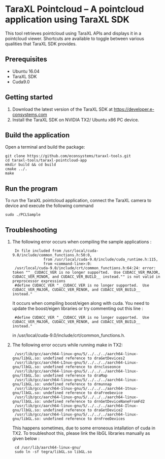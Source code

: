 # TaraXL Pointcloud – A pointcloud application using TaraXL SDK

This tool retrieves pointcloud using TaraXL APIs and displays it in a pointcloud viewer. Shortcuts are available to toggle between various qualities that TaraXL SDK provides.

## Prerequisites

- Ubuntu 16.04
- TaraXL SDK
- Cuda9.0

## Getting started

1. Download the latest version of the TaraXL SDK at https://developer.e-consystems.com
2. Install the TaraXL SDK on NVIDIA TX2/ Ubuntu x86 PC device.

## Build the application

Open a terminal and build the package:

    git clone https://github.com/econsystems/taraxl-tools.git
    cd taraxl-tools/taraxl-pointcloud-app
    mkdir build && cd build
    cmake ../.
    make

## Run the program

To run the TaraXL pointcloud application, connect the TaraXL camera to device and execute the following command

    sudo ./PCLSample

## Troubleshooting
1. The following error occurs when compiling the sample applications :

        In file included from /usr/local/cuda-9.0/include/common_functions.h:50:0,
                     from /usr/local/cuda-9.0/include/cuda_runtime.h:115,
                     from <command-line>:0:
        /usr/local/cuda-9.0/include/crt/common_functions.h:64:24: error: token ""__CUDACC_VER is no longer supported.  Use CUDACC_VER_MAJOR, CUDACC_VER_MINOR, and CUDACC_VER_BUILD__ instead."" is not valid in preprocessor expressions
        #define CUDACC_VER "__CUDACC_VER is no longer supported.  Use CUDACC_VER_MAJOR, CUDACC_VER_MINOR, and CUDACC_VER_BUILD__ instead."
    
    It occurs when compiling boost/eigen along with cuda. You need to update the boost/eigen libraries or try commenting out this line :
        
        #define CUDACC_VER "__CUDACC_VER is no longer supported.  Use CUDACC_VER_MAJOR, CUDACC_VER_MINOR, and CUDACC_VER_BUILD__ instead."
    in /usr/local/cuda-9.0/include/crt/common_functions.h.

2. The following error occurs while running make in TX2:

        /usr/lib/gcc/aarch64-linux-gnu/5/../../../aarch64-linux-gnu/libGL.so: undefined reference to draGetDevices2
        /usr/lib/gcc/aarch64-LInux-gnu/5/../../../aarch64-Linux-gnu/llbGL.so: undefined reference to drncloseonce 
        /usr/lib/gcc/aarch64-linux-gnu/5/../../../aarch64-l1nux-gnu/ltbGL.So: undefined reference to draMap 
        /usr/lib/gcc/aarch64-linux-gnu/5/../../../aarch64-linux-gnu/libGL.so: undefined reference to drmunnap
        /usr/lib/gcc/aarch64-1lnux-gnu/5/../../../aarch64-1tnux-gnu/llbGL.so: undefined reference to draFreebevice
        /usr/lib/gcc/aarch64-linux-gnu/5/../../../aarch64-linux-gnu/llbGL.so: undefined reference to drnGetDeviceNaneFromFd2
        /usr/lib/gcc/aarch64-linux-gnu/5/../../../aarch64-Ilnux-gnu/llbGL.so: undefined reference to draGetDevice2
        /usr/lib/gcc/aarch64-linux-gnu/5/../../../aarch64-linux-gnu/libGL.so: undefined reference to drnFreeDevices
    This happens sometimes, due to some erroneous intallation of cuda in TX2. To troubleshoot this, please link the libGL libraries manually as given below :
    
        cd /usr/lib/aarch64-linux-gnu/
        sudo ln -sf tegra/libGL.so libGL.so

